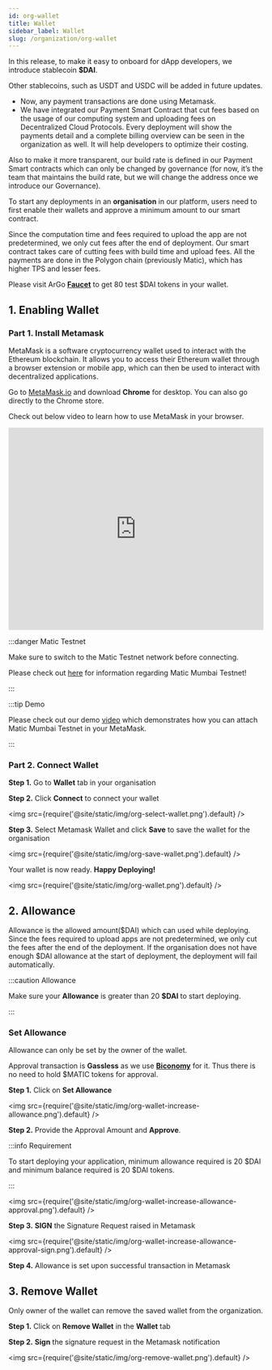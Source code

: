 ```yaml
---
id: org-wallet
title: Wallet
sidebar_label: Wallet
slug: /organization/org-wallet
---
```


In this release, to make it easy to onboard for dApp developers, we introduce stablecoin **$DAI**.

Other stablecoins, such as USDT and USDC will be added in future updates.

- Now, any payment transactions are done using Metamask.
- We have integrated our Payment Smart Contract that cut fees based on the usage of our computing system and uploading fees on Decentralized Cloud Protocols. Every deployment will show the payments detail and a complete billing overview can be seen in the organization as well. It will help developers to optimize their costing.

Also to make it more transparent, our build rate is defined in our Payment Smart contracts which can only be changed by governance (for now, it’s the team that maintains the build rate, but we will change the address once we introduce our Governance).

To start any deployments in an **organisation** in our platform, users need to first enable their wallets and approve a minimum amount to our smart contract.

Since the computation time and fees required to upload the app are not predetermined, we only cut fees after the end of deployment. Our smart contract takes care of cutting fees with build time and upload fees. All the payments are done in the Polygon chain (previously Matic), which has higher TPS and lesser fees.

Please visit ArGo [**Faucet**](https://faucet.argoapp.live/) to get 80 test $DAI tokens in your wallet.

## 1. Enabling Wallet

### Part 1. Install Metamask

MetaMask is a software cryptocurrency wallet used to interact with the Ethereum blockchain. It allows you to access their Ethereum wallet through a browser extension or mobile app, which can then be used to interact with decentralized applications. 

Go to [MetaMask.io](http://metamask.io/) and download **Chrome** for desktop. You can also go directly to the Chrome store.

Check out below video to learn how to use MetaMask in your browser.

<iframe src="https://www.youtube.com/embed/ZIGUC9JAAw8" width="100%" height="400" frameborder="0" allow="autoplay; fullscreen; picture-in-picture" allowfullscreen></iframe>

:::danger Matic Testnet

Make sure to switch to the Matic Testnet network before connecting.

Please check out [here](https://docs.matic.network/docs/develop/network-details/network/) for information regarding Matic Mumbai Testnet!

:::

:::tip Demo

Please check out our demo [video](https://vimeo.com/570252743) which demonstrates how you can attach Matic Mumbai Testnet in your MetaMask.

:::

### Part 2. Connect Wallet

**Step 1.** Go to **Wallet** tab in your organisation

**Step 2.** Click **Connect** to connect your wallet

<img src={require('@site/static/img/org-select-wallet.png').default} />

**Step 3.** Select Metamask Wallet and click **Save** to save the wallet for the organisation

<img src={require('@site/static/img/org-save-wallet.png').default} />

Your wallet is now ready. **Happy Deploying!**

<img src={require('@site/static/img/org-wallet.png').default} />

## 2. Allowance

Allowance is the allowed amount($DAI) which can used while deploying. Since the fees required to upload apps are not predetermined, we only cut the fees after the end of the deployment.
If the organisation does not have enough $DAI allowance at the start of deployment, the deployment will fail automatically.

:::caution Allowance

Make sure your **Allowance** is greater than 20 **$DAI** to start deploying.

:::

### Set Allowance

Allowance can only be set by the owner of the wallet.

Approval transaction is **Gassless** as we use [**Biconomy**](https://biconomy.io/) for it. Thus there is no need to hold $MATIC tokens for approval.

**Step 1.** Click on **Set Allowance**

<img src={require('@site/static/img/org-wallet-increase-allowance.png').default} />

**Step 2.** Provide the Approval Amount and **Approve**.

:::info Requirement

To start deploying your application, minimum allowance required is 20 $DAI and minimum balance required is 20 $DAI tokens.

:::

<img src={require('@site/static/img/org-wallet-increase-allowance-approval.png').default} />

**Step 3.** **SIGN** the Signature Request raised in Metamask

<img src={require('@site/static/img/org-wallet-increase-allowance-approval-sign.png').default} />

**Step 4.** Allowance is set upon successful transaction in Metamask

## 3. Remove Wallet

Only owner of the wallet can remove the saved wallet from the organization.

**Step 1.** Click on **Remove Wallet** in the **Wallet** tab

**Step 2.** **Sign** the signature request in the Metamask notification

<img src={require('@site/static/img/org-remove-wallet.png').default} />